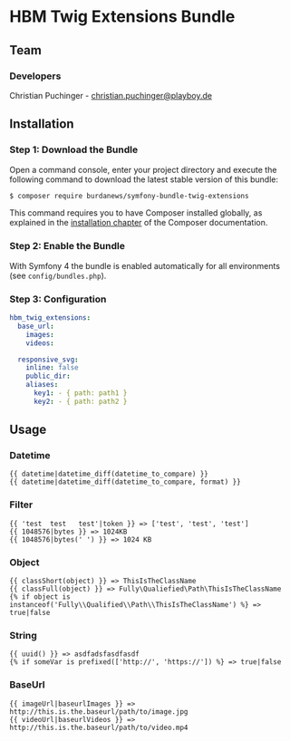 # HBM Twig Extensions Bundle

## Team

### Developers
Christian Puchinger - christian.puchinger@playboy.de

## Installation

### Step 1: Download the Bundle

Open a command console, enter your project directory and execute the
following command to download the latest stable version of this bundle:

```bash
$ composer require burdanews/symfony-bundle-twig-extensions
```

This command requires you to have Composer installed globally, as explained
in the [installation chapter](https://getcomposer.org/doc/00-intro.md)
of the Composer documentation.

### Step 2: Enable the Bundle

With Symfony 4 the bundle is enabled automatically for all environments (see `config/bundles.php`). 

### Step 3: Configuration

```yml
hbm_twig_extensions:
  base_url:
    images:
    videos:

  responsive_svg:
    inline: false
    public_dir:
    aliases:
      key1: - { path: path1 }
      key2: - { path: path2 }
```

## Usage

### Datetime

```twig
{{ datetime|datetime_diff(datetime_to_compare) }}
{{ datetime|datetime_diff(datetime_to_compare, format) }}
```

### Filter

```twig
{{ 'test  test   test'|token }} => ['test', 'test', 'test']
{{ 1048576|bytes }} => 1024KB
{{ 1048576|bytes(' ') }} => 1024 KB
```

### Object

```twig
{{ classShort(object) }} => ThisIsTheClassName
{{ classFull(object) }} => Fully\Qualiefied\Path\ThisIsTheClassName
{% if object is instanceof('Fully\\Qualified\\Path\\ThisIsTheClassName') %} => true|false
```

### String

```twig
{{ uuid() }} => asdfadsfasdfasdf
{% if someVar is prefixed(['http://', 'https://']) %} => true|false
```

### BaseUrl

```twig
{{ imageUrl|baseurlImages }} => http://this.is.the.baseurl/path/to/image.jpg
{{ videoUrl|baseurlVideos }} => http://this.is.the.baseurl/path/to/video.mp4
```
